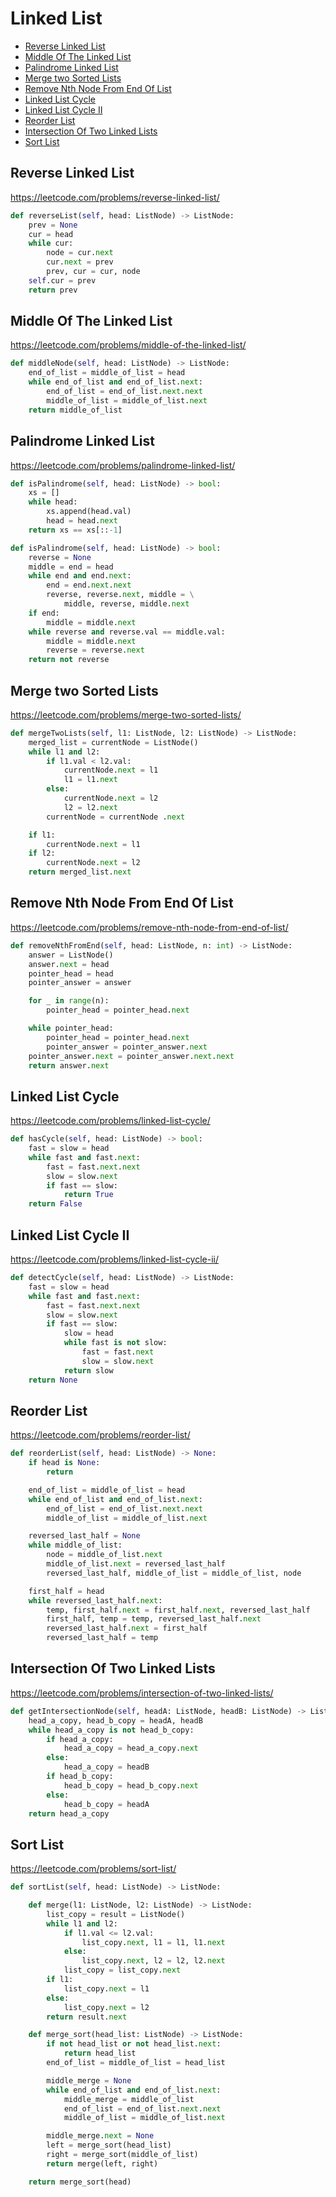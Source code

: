 # Linked List

+ [Reverse Linked List](#reverse-linked-list)
+ [Middle Of The Linked List](#middle-of-the-linked-list)
+ [Palindrome Linked List](#palindrome-linked-list)
+ [Merge two Sorted Lists](#merge-two-sorted-lists)
+ [Remove Nth Node From End Of List](#remove-nth-node-from-end-of-list)
+ [Linked List Cycle](#linked-list-cycle)
+ [Linked List Cycle II](#linked-list-cycle-ii)
+ [Reorder List](#reorder-list)
+ [Intersection Of Two Linked Lists](#intersection-of-two-linked-lists)
+ [Sort List](#sort-list)

## Reverse Linked List

https://leetcode.com/problems/reverse-linked-list/

```python
def reverseList(self, head: ListNode) -> ListNode:
    prev = None
    cur = head
    while cur:
        node = cur.next
        cur.next = prev
        prev, cur = cur, node
    self.cur = prev
    return prev

```

## Middle Of The Linked List

https://leetcode.com/problems/middle-of-the-linked-list/

```python
def middleNode(self, head: ListNode) -> ListNode:
    end_of_list = middle_of_list = head
    while end_of_list and end_of_list.next:
        end_of_list = end_of_list.next.next
        middle_of_list = middle_of_list.next
    return middle_of_list

```

## Palindrome Linked List

https://leetcode.com/problems/palindrome-linked-list/

```python
def isPalindrome(self, head: ListNode) -> bool:
    xs = []
    while head:
        xs.append(head.val)
        head = head.next
    return xs == xs[::-1]

def isPalindrome(self, head: ListNode) -> bool:
    reverse = None
    middle = end = head
    while end and end.next:
        end = end.next.next
        reverse, reverse.next, middle = \
            middle, reverse, middle.next
    if end:
        middle = middle.next
    while reverse and reverse.val == middle.val:
        middle = middle.next
        reverse = reverse.next
    return not reverse

```

## Merge two Sorted Lists

https://leetcode.com/problems/merge-two-sorted-lists/

```python
def mergeTwoLists(self, l1: ListNode, l2: ListNode) -> ListNode:
    merged_list = currentNode = ListNode()
    while l1 and l2:
        if l1.val < l2.val:
            currentNode.next = l1
            l1 = l1.next
        else:
            currentNode.next = l2
            l2 = l2.next
        currentNode = currentNode .next

    if l1:
        currentNode.next = l1
    if l2:
        currentNode.next = l2
    return merged_list.next

```

## Remove Nth Node From End Of List

https://leetcode.com/problems/remove-nth-node-from-end-of-list/

```python
def removeNthFromEnd(self, head: ListNode, n: int) -> ListNode:
    answer = ListNode()
    answer.next = head
    pointer_head = head
    pointer_answer = answer

    for _ in range(n):
        pointer_head = pointer_head.next

    while pointer_head:
        pointer_head = pointer_head.next
        pointer_answer = pointer_answer.next
    pointer_answer.next = pointer_answer.next.next
    return answer.next

```

## Linked List Cycle

https://leetcode.com/problems/linked-list-cycle/

```python
def hasCycle(self, head: ListNode) -> bool:
    fast = slow = head
    while fast and fast.next:
        fast = fast.next.next
        slow = slow.next
        if fast == slow:
            return True
    return False

```

## Linked List Cycle II

https://leetcode.com/problems/linked-list-cycle-ii/

```python
def detectCycle(self, head: ListNode) -> ListNode:
    fast = slow = head
    while fast and fast.next:
        fast = fast.next.next
        slow = slow.next
        if fast == slow:
            slow = head
            while fast is not slow:
                fast = fast.next
                slow = slow.next
            return slow
    return None

```

## Reorder List

https://leetcode.com/problems/reorder-list/

```python
def reorderList(self, head: ListNode) -> None:
    if head is None:
        return

    end_of_list = middle_of_list = head
    while end_of_list and end_of_list.next:
        end_of_list = end_of_list.next.next
        middle_of_list = middle_of_list.next

    reversed_last_half = None
    while middle_of_list:
        node = middle_of_list.next
        middle_of_list.next = reversed_last_half
        reversed_last_half, middle_of_list = middle_of_list, node

    first_half = head
    while reversed_last_half.next:
        temp, first_half.next = first_half.next, reversed_last_half
        first_half, temp = temp, reversed_last_half.next
        reversed_last_half.next = first_half
        reversed_last_half = temp

```

## Intersection Of Two Linked Lists

https://leetcode.com/problems/intersection-of-two-linked-lists/

```python
def getIntersectionNode(self, headA: ListNode, headB: ListNode) -> ListNode:
    head_a_copy, head_b_copy = headA, headB
    while head_a_copy is not head_b_copy:
        if head_a_copy:
            head_a_copy = head_a_copy.next
        else:
            head_a_copy = headB
        if head_b_copy:
            head_b_copy = head_b_copy.next
        else:
            head_b_copy = headA
    return head_a_copy

```

## Sort List

https://leetcode.com/problems/sort-list/

```python
def sortList(self, head: ListNode) -> ListNode:

    def merge(l1: ListNode, l2: ListNode) -> ListNode:
        list_copy = result = ListNode()
        while l1 and l2:
            if l1.val <= l2.val:
                list_copy.next, l1 = l1, l1.next
            else:
                list_copy.next, l2 = l2, l2.next
            list_copy = list_copy.next
        if l1:
            list_copy.next = l1
        else:
            list_copy.next = l2
        return result.next

    def merge_sort(head_list: ListNode) -> ListNode:
        if not head_list or not head_list.next:
            return head_list
        end_of_list = middle_of_list = head_list

        middle_merge = None
        while end_of_list and end_of_list.next:
            middle_merge = middle_of_list
            end_of_list = end_of_list.next.next
            middle_of_list = middle_of_list.next

        middle_merge.next = None
        left = merge_sort(head_list)
        right = merge_sort(middle_of_list)
        return merge(left, right)

    return merge_sort(head)

```
